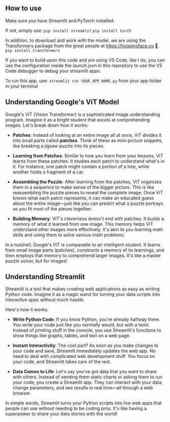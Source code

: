 ## How to use

Make sure you have Streamlit and PyTorch installed.

If not, simply use:
`pip install streamlit`
`pip install torch`

In addition, to download and work with the model, we are using the Transformers package from the great people at https://huggingface.co 🤗.
`pip install transformers`

If you want to build upon this code and are using VS Code, like I do, you can use the configuration inside the launch.json in this repository to use the VS Code debugger to debug your streamlit apps.

To run this app, use:
`streamlit run YOUR_APP_NAME.py` 
from your app folder in your terminal

## Understanding Google's ViT Model

Google's ViT (Vision Transformer) is a sophisticated image understanding program. Imagine it as a bright student that excels at comprehending images. Let's break down how it works:

- **Patches**: Instead of looking at an entire image all at once, ViT divides it into small parts called **patches**. Think of these as mini-picture snippets, like breaking a jigsaw puzzle into its pieces.

- **Learning from Patches**: Similar to how you learn from your lessons, ViT learns from these patches. It studies each patch to understand what's in it. For instance, one patch might contain a portion of a tree, while another holds a fragment of a car.

- **Assembling the Puzzle**: After learning from the patches, ViT organizes them in a sequence to make sense of the bigger picture. This is like reassembling the puzzle pieces to reveal the complete image. Once ViT knows what each patch represents, it can make an educated guess about the entire image—just like you can predict what a puzzle portrays as you fit most of the pieces together.

- **Building Memory**: ViT's cleverness doesn't end with patches. It builds a memory of what it learned from one image. This memory helps ViT understand other images more effectively. It's akin to you learning math skills and using them to solve various math problems.

In a nutshell, Google's ViT is comparable to an intelligent student. It learns from small image parts (patches), constructs a memory of its learnings, and then employs that memory to comprehend larger images. It's like a master puzzle solver, but for images!

## Understanding Streamlit

Streamlit is a tool that makes creating web applications as easy as writing Python code. Imagine it as a magic wand for turning your data scripts into interactive apps without much hassle.

Here's how it works:

- **Write Python Code**: If you know Python, you're already halfway there. You write your code just like you normally would, but with a twist. Instead of printing stuff in the console, you use Streamlit's functions to show things like graphs, tables, and text on a web page.

- **Instant Interactivity**: The cool part? As soon as you make changes to your code and save, Streamlit immediately updates the web app. No need to deal with complicated web development stuff. You focus on your code, and Streamlit takes care of the rest.

- **Data Comes to Life**: Let's say you've got data that you want to share with others. Instead of sending them static charts or asking them to run your code, you create a Streamlit app. They can interact with your data, change parameters, and see results in real time—all through a web browser.

In simple words, Streamlit turns your Python scripts into live web apps that people can use without needing to be coding pros. It's like having a superpower to share your data stories with the world!
